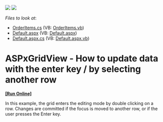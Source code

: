 <!-- default badges list -->
[![](https://img.shields.io/badge/Open_in_DevExpress_Support_Center-FF7200?style=flat-square&logo=DevExpress&logoColor=white)](https://supportcenter.devexpress.com/ticket/details/E352)
[![](https://img.shields.io/badge/📖_How_to_use_DevExpress_Examples-e9f6fc?style=flat-square)](https://docs.devexpress.com/GeneralInformation/403183)
<!-- default badges end -->
<!-- default file list -->
*Files to look at*:

* [OrderItems.cs](./CS/WebSite/App_Code/OrderItems.cs) (VB: [OrderItems.vb](./VB/WebSite/App_Code/OrderItems.vb))
* [Default.aspx](./CS/WebSite/Default.aspx) (VB: [Default.aspx](./VB/WebSite/Default.aspx))
* [Default.aspx.cs](./CS/WebSite/Default.aspx.cs) (VB: [Default.aspx.vb](./VB/WebSite/Default.aspx.vb))
<!-- default file list end -->
# ASPxGridView - How to update data with the enter key / by selecting another row
<!-- run online -->
**[[Run Online]](https://codecentral.devexpress.com/e352/)**
<!-- run online end -->


<p>In this example, the grid enters the editing mode by double clicking on a row. Changes are committed if the focus is moved to another row, or if the user presses the Enter key.</p>

<br/>


